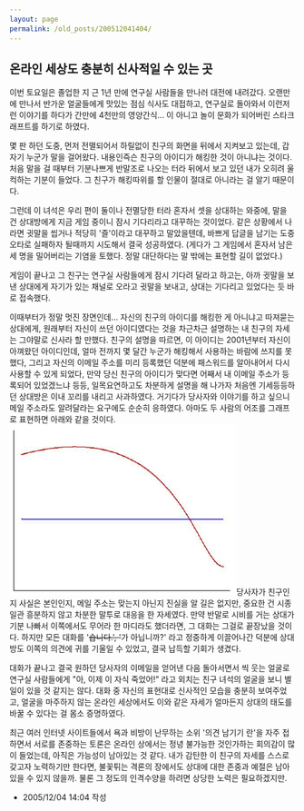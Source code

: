 ```yaml
---
layout: page
permalink: /old_posts/200512041404/
---
```


## 온라인 세상도 충분히 신사적일 수 있는 곳

이번 토요일은 졸업한 지 근 1년 만에 연구실 사람들을 만나러 대전에 내려갔다. 오랜만에 만나서 반가운 얼굴들에게 맛있는 점심 식사도 대접하고, 연구실로 돌아와서 이런저런 이야기를 하다가 간만에 4천만의 영양간식... 이 아니고 놀이 문화가 되어버린 스타크래프트를 하기로 하였다.

몇 판 하던 도중, 먼저 전멸되어서 하릴없이 친구의 화면을 뒤에서 지켜보고 있는데, 갑자기 누군가 말을 걸어왔다. 내용인즉슨 친구의 아이디가 해킹한 것이 아니냐는 것이다. 처음 말을 걸 때부터 기분나쁘게 반말조로 나오는 터라 뒤에서 보고 있던 내가 오히려 울컥하는 기분이 들었다. 그 친구가 해킹따위를 할 인물이 절대로 아니라는 걸 알기 때문이다.

그런데 이 녀석은 우리 편이 둘이나 전멸당한 터라 혼자서 셋을 상대하는 와중에, 말을 건 상대방에게 지금 게임 중이니 잠시 기다리라고 대꾸하는 것이었다. 같은 상황에서 나라면 귓말을 씹거나 적당히 '즐'이라고 대꾸하고 말았을텐데, 바쁘게 답글을 남기는 도중 오타로 실패하자 될때까지 시도해서 결국 성공하였다. (게다가 그 게임에서 혼자서 남은 세 명을 밀어버리는 기염을 토했다. 정말 대단하다는 말 밖에는 표현할 길이 없었다.)

게임이 끝나고 그 친구는 연구실 사람들에게 잠시 기다려 달라고 하고는, 아까 귓말을 보낸 상대에게 자기가 있는 채널로 오라고 귓말을 보내고, 상대는 기다리고 있었다는 듯 바로 접속했다.

이때부터가 정말 멋진 장면인데... 자신의 친구의 아이디를 해킹한 게 아니냐고 따져묻는 상대에게, 원래부터 자신이 쓰던 아이디였다는 것을 차근차근 설명하는 내 친구의 자세는 그야말로 신사라 할 만했다. 친구의 설명을 따르면, 이 아이디는 2001년부터 자신이 아껴왔던 아이디인데, 얼마 전까지 몇 달간 누군가 해킹해서 사용하는 바람에 쓰지를 못했다, 그리고 자신의 이메일 주소를 미리 등록했던 덕분에 패스워드를 알아내어서 다시 사용할 수 있게 되었다, 만약 당신 친구의 아이디가 맞다면 어째서 내 이메일 주소가 등록되어 있었겠느냐 등등, 일목요연하고도 차분하게 설명을 해 나가자 처음엔 기세등등하던 상대방은 이내 꼬리를 내리고 사과하였다. 거기다가 당사자와 이야기를 하고 싶으니 메일 주소라도 알려달라는 요구에도 순순히 응하였다. 아마도 두 사람의 어조를 그래프로 표현하면 아래와 같을 것이다.![c0003499_13493215.jpg](200512041404/c0003499_13493215.jpg)당사자가 친구인지 사실은 본인인지, 메일 주소는 맞는지 아닌지 진실을 알 길은 없지만, 중요한 건 시종일관 흥분하지 않고 차분한 말투로 대응을 한 자세였다. 만약 반말로 시비를 거는 상대가 기분 나빠서 이쪽에서도 무어라 한 마디라도 했더라면, 그 대화는 그걸로 끝장났을 것이다. 하지만 모든 대화를 '~~습니다.', '~~가 아닙니까?' 라고 정중하게 이끌어나간 덕분에 상대방도 이쪽의 의견에 귀를 기울일 수 있었고, 결국 납득할 기회가 생겼다.

대화가 끝나고 결국 원하던 당사자의 이메일을 얻어낸 다음 돌아서면서 씩 웃는 얼굴로 연구실 사람들에게 "아, 이제 이 자식 죽었어!" 라고 외치는 친구 녀석의 얼굴을 보니 별일이 있을 것 같지는 않다. 대화 중 자신의 표현대로 신사적인 모습을 충분히 보여주었고, 얼굴을 마주하지 않는 온라인 세상에서도 이와 같은 자세가 얼마든지 상대의 태도를 바꿀 수 있다는 걸 몸소 증명하였다.

최근 여러 인터넷 사이트들에서 욕과 비방이 난무하는 소위 '의견 남기기 란'을 자주 접하면서 서로를 존중하는 토론은 온라인 상에서는 정녕 불가능한 것인가하는 회의감이 많이 들었는데, 아직은 가능성이 남아있는 것 같다. 내가 감탄한 이 친구의 자세를 스스로 갖고자 노력하기만 한다면, 불꽃튀는 격론의 장에서도 상대에 대한 존중과 예절은 남아있을 수 있지 않을까. 물론 그 정도의 인격수양을 하려면 상당한 노력은 필요하겠지만.





- 2005/12/04 14:04 작성